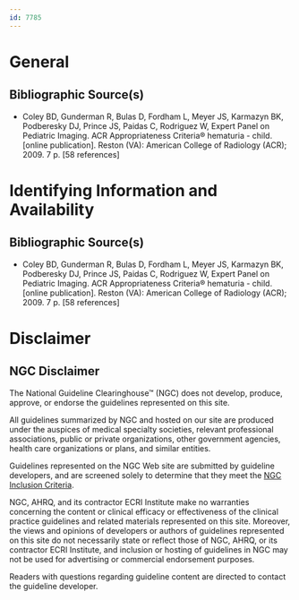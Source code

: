 ```yaml
---
id: 7785
---
```


# General

## Bibliographic Source(s)

- Coley BD, Gunderman R, Bulas D, Fordham L, Meyer JS, Karmazyn BK, Podberesky DJ, Prince JS, Paidas C, Rodriguez W, Expert Panel on Pediatric Imaging. ACR Appropriateness Criteria® hematuria - child. [online publication]. Reston (VA): American College of Radiology (ACR); 2009. 7 p. [58 references]

# Identifying Information and Availability

## Bibliographic Source(s)

- Coley BD, Gunderman R, Bulas D, Fordham L, Meyer JS, Karmazyn BK, Podberesky DJ, Prince JS, Paidas C, Rodriguez W, Expert Panel on Pediatric Imaging. ACR Appropriateness Criteria® hematuria - child. [online publication]. Reston (VA): American College of Radiology (ACR); 2009. 7 p. [58 references]

# Disclaimer

## NGC Disclaimer

The National Guideline Clearinghouse™ (NGC) does not develop, produce, approve, or endorse the guidelines represented on this site.

All guidelines summarized by NGC and hosted on our site are produced under the auspices of medical specialty societies, relevant professional associations, public or private organizations, other government agencies, health care organizations or plans, and similar entities.

Guidelines represented on the NGC Web site are submitted by guideline developers, and are screened solely to determine that they meet the [NGC Inclusion Criteria](/help-and-about/summaries/inclusion-criteria).

NGC, AHRQ, and its contractor ECRI Institute make no warranties concerning the content or clinical efficacy or effectiveness of the clinical practice guidelines and related materials represented on this site. Moreover, the views and opinions of developers or authors of guidelines represented on this site do not necessarily state or reflect those of NGC, AHRQ, or its contractor ECRI Institute, and inclusion or hosting of guidelines in NGC may not be used for advertising or commercial endorsement purposes.

Readers with questions regarding guideline content are directed to contact the guideline developer.

